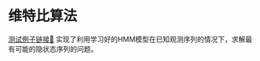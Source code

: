 # 维特比算法
[测试例子链接🔗](https://blog.csdn.net/qq_71547093/article/details/134583327?utm_medium=distribute.pc_relevant.none-task-blog-2~default~baidujs_baidulandingword~default-4-134583327-blog-102500523.235^v43^pc_blog_bottom_relevance_base4&spm=1001.2101.3001.4242.3&utm_relevant_index=7)
实现了利用学习好的HMM模型在已知观测序列的情况下，求解最有可能的隐状态序列的问题。